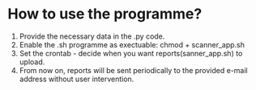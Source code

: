 # How to use the programme?
1. Provide the necessary data in the .py code.
2. Enable the .sh programme as exectuable: chmod + scanner_app.sh
3. Set the crontab - decide when you want reports(sanner_app.sh) to upload.
4. From now on, reports will be sent periodically to the provided e-mail address without user intervention.
